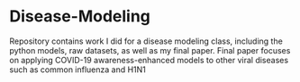 # Disease-Modeling
Repository contains work I did for a disease modeling class, including the python models, raw datasets, as well as my final paper. Final paper focuses on applying COVID-19 awareness-enhanced models to other viral diseases such as common influenza and H1N1
